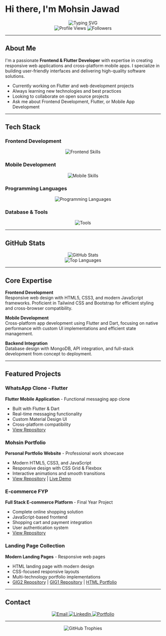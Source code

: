 # Hi there, I'm Mohsin Jawad

<div align="center">
  <img src="https://readme-typing-svg.herokuapp.com?font=Fira+Code&size=30&duration=3000&pause=1000&color=2E9EF7&center=true&vCenter=true&width=500&lines=Frontend+Developer;Flutter+Developer;Mobile+App+Developer" alt="Typing SVG" />
</div>

<div align="center">
  <img src="https://komarev.com/ghpvc/?username=Mohsin-png01&color=blueviolet&style=flat-square&label=Profile+Views" alt="Profile Views" />
  <img src="https://img.shields.io/github/followers/Mohsin-png01?style=flat-square&color=blue" alt="Followers" />
</div>

---

## About Me

I'm a passionate **Frontend & Flutter Developer** with expertise in creating responsive web applications and cross-platform mobile apps. I specialize in building user-friendly interfaces and delivering high-quality software solutions.

- Currently working on Flutter and web development projects
- Always learning new technologies and best practices
- Looking to collaborate on open source projects
- Ask me about Frontend Development, Flutter, or Mobile App Development

---

## Tech Stack

### Frontend Development
<div align="center">
  <img src="https://skillicons.dev/icons?i=html,css,js,tailwind,bootstrap" alt="Frontend Skills" />
</div>

### Mobile Development
<div align="center">
  <img src="https://skillicons.dev/icons?i=flutter,dart" alt="Mobile Skills" />
</div>

### Programming Languages
<div align="center">
  <img src="https://skillicons.dev/icons?i=cpp,dart,js" alt="Programming Languages" />
</div>

### Database & Tools
<div align="center">
  <img src="https://skillicons.dev/icons?i=mongodb,git,github,vscode" alt="Tools" />
</div>

---

## GitHub Stats

<div align="center">
  <img src="https://github-readme-stats.vercel.app/api?username=Mohsin-png01&show_icons=true&theme=tokyonight&hide_border=true&count_private=true" alt="GitHub Stats" />
</div>

<div align="center">
  <img src="https://github-readme-stats.vercel.app/api/top-langs/?username=Mohsin-png01&layout=compact&theme=tokyonight&hide_border=true" alt="Top Languages" />
</div>

---

## Core Expertise

**Frontend Development**  
Responsive web design with HTML5, CSS3, and modern JavaScript frameworks. Proficient in Tailwind CSS and Bootstrap for efficient styling and cross-browser compatibility.

**Mobile Development**  
Cross-platform app development using Flutter and Dart, focusing on native performance with custom UI implementations and efficient state management.

**Backend Integration**  
Database design with MongoDB, API integration, and full-stack development from concept to deployment.

---

## Featured Projects

### WhatsApp Clone - Flutter
**Flutter Mobile Application** - Functional messaging app clone
- Built with Flutter & Dart
- Real-time messaging functionality
- Custom Material Design UI
- Cross-platform compatibility
- [View Repository](https://github.com/Mohsin-png01/whatsappclone-in-flutter)

### Mohsin Portfolio
**Personal Portfolio Website** - Professional work showcase
- Modern HTML5, CSS3, and JavaScript
- Responsive design with CSS Grid & Flexbox
- Interactive animations and smooth transitions
- [View Repository](https://github.com/Mohsin-png01/Mohsin-Portfolio) | [Live Demo](https://mohsin-portfolio-nu.vercel.app/)

### E-commerce FYP
**Full Stack E-commerce Platform** - Final Year Project
- Complete online shopping solution
- JavaScript-based frontend
- Shopping cart and payment integration
- User authentication system
- [View Repository](https://github.com/Mohsin-png01/E-commerce-FYP)

### Landing Page Collection
**Modern Landing Pages** - Responsive web pages
- HTML landing page with modern design
- CSS-focused responsive layouts
- Multi-technology portfolio implementations
- [GIG2 Repository](https://github.com/Mohsin-png01/landing_page_gig2) | [GIG1 Repository](https://github.com/Mohsin-png01/landing_page_gig1) | [HTML Portfolio](https://github.com/Mohsin-png01/html-css-js-portfolio)

---

## Contact

<div align="center">
  <a href="mailto:mohsinjawad592@gmail.com">
    <img src="https://img.shields.io/badge/Email-D14836?style=for-the-badge&logo=gmail&logoColor=white" alt="Email" />
  </a>
  <a href="https://www.linkedin.com/in/mohsin-jawad-170b3a30b/">
    <img src="https://img.shields.io/badge/LinkedIn-0077B5?style=for-the-badge&logo=linkedin&logoColor=white" alt="LinkedIn" />
  </a>
  <a href="https://mohsin-portfolio-nu.vercel.app/">
    <img src="https://img.shields.io/badge/Portfolio-FF5722?style=for-the-badge&logo=todoist&logoColor=white" alt="Portfolio" />
  </a>
</div>

---

<div align="center">
  <img src="https://github-profile-trophy.vercel.app/?username=Mohsin-png01&theme=tokyonight&no-frame=true&margin-w=15&margin-h=15&column=7" alt="GitHub Trophies" />
</div>
